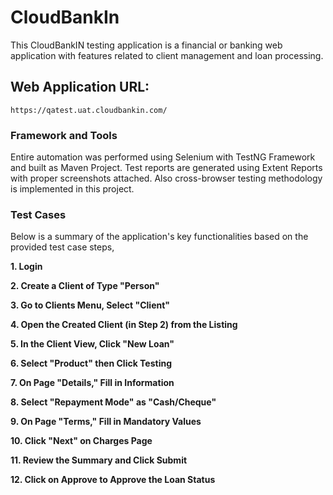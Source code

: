 # CloudBankIn
This CloudBankIN testing application is a financial or banking web application with features related to client management and loan processing.

## Web Application URL:

```https://qatest.uat.cloudbankin.com/```

### Framework and Tools
Entire automation was performed using Selenium with TestNG Framework and built as Maven Project. Test reports are generated using Extent Reports with proper screenshots attached. Also cross-browser testing methodology is implemented in this project.

### Test Cases
Below is a summary of the application's key functionalities based on the provided test case steps,

**1. Login**

**2. Create a Client of Type "Person"**

**3. Go to Clients Menu, Select "Client"**

**4. Open the Created Client (in Step 2) from the Listing**

**5. In the Client View, Click "New Loan"**

**6. Select "Product" then Click Testing**

**7. On Page "Details," Fill in Information**

**8. Select "Repayment Mode" as "Cash/Cheque"**

**9. On Page "Terms," Fill in Mandatory Values**

**10. Click "Next" on Charges Page**

**11. Review the Summary and Click Submit**

**12. Click on Approve to Approve the Loan Status**
